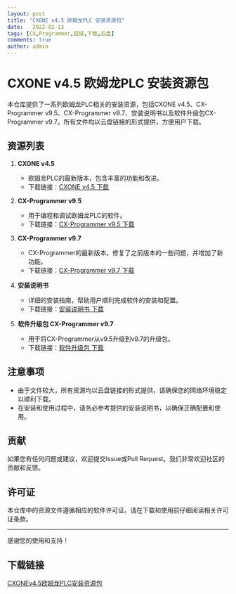 ```yaml
---
layout: post
title: "CXONE v4.5 欧姆龙PLC 安装资源包"
date:   2022-02-13
tags: [CX,Programmer,链接,下载,云盘]
comments: true
author: admin
---
```

# CXONE v4.5 欧姆龙PLC 安装资源包

本仓库提供了一系列欧姆龙PLC相关的安装资源，包括CXONE v4.5、CX-Programmer v9.5、CX-Programmer v9.7、安装说明书以及软件升级包CX-Programmer v9.7。所有文件均以云盘链接的形式提供，方便用户下载。

## 资源列表

1. **CXONE v4.5**
   - 欧姆龙PLC的最新版本，包含丰富的功能和改进。
   - 下载链接：[CXONE v4.5 下载](云盘链接)

2. **CX-Programmer v9.5**
   - 用于编程和调试欧姆龙PLC的软件。
   - 下载链接：[CX-Programmer v9.5 下载](云盘链接)

3. **CX-Programmer v9.7**
   - CX-Programmer的最新版本，修复了之前版本的一些问题，并增加了新功能。
   - 下载链接：[CX-Programmer v9.7 下载](云盘链接)

4. **安装说明书**
   - 详细的安装指南，帮助用户顺利完成软件的安装和配置。
   - 下载链接：[安装说明书 下载](云盘链接)

5. **软件升级包 CX-Programmer v9.7**
   - 用于将CX-Programmer从v9.5升级到v9.7的升级包。
   - 下载链接：[软件升级包 下载](云盘链接)

## 注意事项

- 由于文件较大，所有资源均以云盘链接的形式提供，请确保您的网络环境稳定以顺利下载。
- 在安装和使用过程中，请务必参考提供的安装说明书，以确保正确配置和使用。

## 贡献

如果您有任何问题或建议，欢迎提交Issue或Pull Request。我们非常欢迎社区的贡献和反馈。

## 许可证

本仓库中的资源文件遵循相应的软件许可证。请在下载和使用前仔细阅读相关许可证条款。

---

感谢您的使用和支持！

## 下载链接

[CXONEv4.5欧姆龙PLC安装资源包](https://pan.quark.cn/s/f000c12a9ec6)